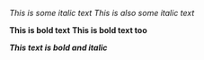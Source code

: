 *This is some italic text*
_This is also some italic text_

**This is bold text**
__This is bold text too__

***This text is bold and italic***
